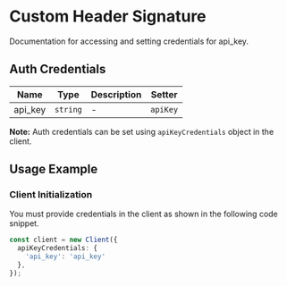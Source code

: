 
# Custom Header Signature



Documentation for accessing and setting credentials for api_key.

## Auth Credentials

| Name | Type | Description | Setter |
|  --- | --- | --- | --- |
| api_key | `string` | - | `apiKey` |



**Note:** Auth credentials can be set using `apiKeyCredentials` object in the client.

## Usage Example

### Client Initialization

You must provide credentials in the client as shown in the following code snippet.

```ts
const client = new Client({
  apiKeyCredentials: {
    'api_key': 'api_key'
  },
});
```


